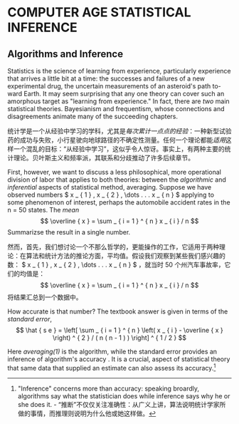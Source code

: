 # COMPUTER AGE STATISTICAL INFERENCE

## Algorithms and Inference

Statistics is the science of learning from experience, particularly experience that arrives a little bit at a time: the successes and failures of a new experimental drug, the uncertain measurements of an asteroid's path to-ward Earth. It may seem surprising that any one theory can cover such an amorphous target as "learning from experience." In fact, there are *two* main statistical theories. Bayesianism and frequentism, whose connections and disagreements animate many of the succeeding chapters.

统计学是一个从经验中学习的学科，尤其是*每次累计一点点的经验*：一种新型试验药的成功与失败，小行星驶向地球路径的不确定性测量。任何一个理论都能*适用*这样一个混乱的目标：“从经验中学习”，这似乎令人惊讶。事实上，有两种主要的统计理论。贝叶斯主义和频率派，其联系和分歧推动了许多后续章节。

First, however, we want to discuss a less philosophical, more operational division of labor that applies to both theories: between the *algorithmic* and *inferential* aspects of statistical method, averaging. Suppose we have observed numbers $ x _ { 1 } , x _ { 2 } , \dots . . . x _ { n } $ applying to some phenomenon of interest, perhaps the automobile accident rates in the n = 50 states. The *mean*
$$
\overline { x } = \sum _ { i = 1 } ^ { n } x _ { i } / n
$$
Summarizse the result in a single number.

然而，首先，我们想讨论一个不那么哲学的，更能操作的工作，它适用于两种理论：在算法和统计方法的推论方面，平均值。假设我们观察到某些我们感兴趣的数： $ x _ { 1 } , x _ { 2 } , \dots . . . x _ { n } $ ，就当时 50 个州汽车事故率，它们的均值是：
$$
\overline { x } = \sum _ { i = 1 } ^ { n } x _ { i } / n
$$
将结果汇总到一个数据中。

How accurate is that number? The textbook answer is given in terms of the *standard error*,
$$
\hat { s e } = \left[ \sum _ { i = 1 } ^ { n } \left( x _ { i } - \overline { x } \right) ^ { 2 } / ( n ( n - 1 ) ) \right] ^ { 1 / 2 }
$$

Here *averaging(1)* is the algorithm, while the standard error provides an inference of algorithm's accuracy . It is a crucial, aspect of statistical theory that same data that supplied an estimate can also assess its accuracy.[^1]



[^1]: "Inference" concerns more than accuracy: speaking broardly, algorithms say what the statistician does while inference says why he or she does it. - “推断”不仅仅关注准确性：从广义上讲，算法说明统计学家所做的事情，而推理则说明为什么他或她这样做。

